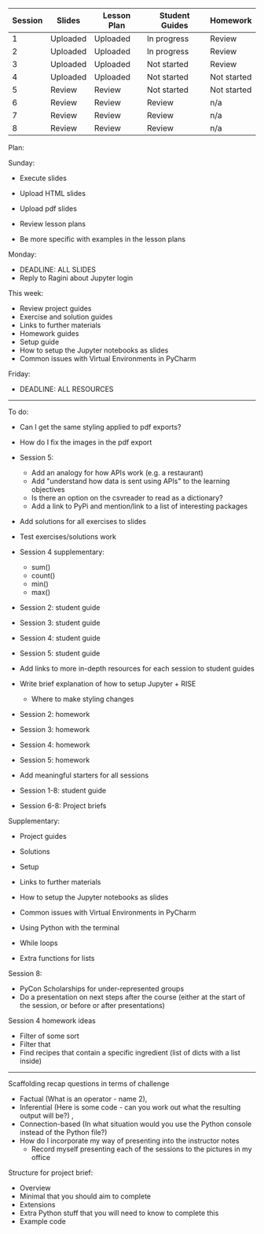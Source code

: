 Session | Slides | Lesson Plan | Student Guides | Homework
---|---|---|---|---
1  | Uploaded | Uploaded | In progress |  Review 
2  | Uploaded | Uploaded | In progress |  Review 
3  | Uploaded | Uploaded | Not started |  Review 
4  | Uploaded | Uploaded | Not started |  Not started 
5  | Review | Review | Not started |  Not started 
6  | Review | Review | Review |  n/a 
7  | Review | Review | Review | n/a 
8  | Review | Review | Review | n/a 


Plan: 

Sunday:
- Execute slides
- Upload HTML slides
- Upload pdf slides

- Review lesson plans
- Be more specific with examples in the lesson plans

Monday:
- DEADLINE: ALL SLIDES
- Reply to Ragini about Jupyter login

This week:
- Review project guides
- Exercise and solution guides
- Links to further materials
- Homework guides
- Setup guide
- How to setup the Jupyter notebooks as slides
- Common issues with Virtual Environments in PyCharm

Friday:
- DEADLINE: ALL RESOURCES

----


To do:

- Can I get the same styling applied to pdf exports?
- How do I fix the images in the pdf export

- Session 5:
  - Add an analogy for how APIs work (e.g. a restaurant)
  - Add "understand how data is sent using APIs" to the learning objectives
  - Is there an option on the csvreader to read as a dictionary?
  - Add a link to PyPi and mention/link to a list of interesting packages

- Add solutions for all exercises to slides
- Test exercises/solutions work

- Session 4 supplementary:
  - sum()
  - count()
  - min()
  - max()

- Session 2: student guide
- Session 3: student guide
- Session 4: student guide
- Session 5: student guide

- Add links to more in-depth resources for each session to student guides

- Write brief explanation of how to setup Jupyter + RISE
  - Where to make styling changes

- Session 2: homework
- Session 3: homework
- Session 4: homework
- Session 5: homework
- Add meaningful starters for all sessions
- Session 1-8: student guide
- Session 6-8: Project briefs

Supplementary:
- Project guides
- Solutions
- Setup
- Links to further materials
- How to setup the Jupyter notebooks as slides
- Common issues with Virtual Environments in PyCharm

- Using Python with the terminal
- While loops
- Extra functions for lists

Session 8:
- PyCon Scholarships for under-represented groups
- Do a presentation on next steps after the course (either at the start of the session, or before or after presentations)


Session 4 homework ideas
  - Filter of some sort
  - Filter that 
  - Find recipes that contain a specific ingredient (list of dicts with a list inside)

----


Scaffolding recap questions in terms of challenge
  - Factual (What is an operator - name 2), 
  - Inferential (Here is some code - can you work out what the resulting output will be?) , 
  - Connection-based (In what situation would you use the Python console instead of the Python file?)
- How do I incorporate my way of presenting into the instructor notes
  - Record myself presenting each of the sessions to the pictures in my office


Structure for project brief:
- Overview
- Minimal that you should aim to complete
- Extensions
- Extra Python stuff that you will need to know to complete this
- Example code
